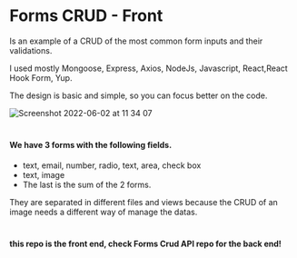 # Forms CRUD - Front
Is an example of a CRUD of the most common form inputs and their validations.

I used mostly Mongoose, Express, Axios, NodeJs, Javascript, React,React Hook Form, Yup.

The design is basic and simple,  so you can focus better on the code.

![Screenshot 2022-06-02 at 11 34 07](https://user-images.githubusercontent.com/92851612/171602075-f74ed352-08f0-452d-899f-e518d7517d5a.png)

#
#### We have 3 forms with the following fields.

+ text, email, number, radio, text, area, check box
+ text, image
+ The last is the sum of the 2 forms.

They are separated in different files and views because the CRUD of an image needs a different way of manage the datas.


#
#### this repo is the front end, check Forms Crud API repo for the back end!
